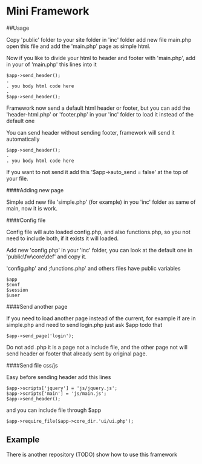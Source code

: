Mini Framework
==============

##Usage

Copy 'public' folder to your site folder in 'inc' folder add new file main.php open this file and add the 'main.php' page as simple html.

Now if you like to divide your html to header and footer with 'main.php', add in your of 'main.php' this lines into it

    $app->send_header();
    .
    . you body html code here
    .
    $app->send_header();

Framework now send a default html header or footer, but you can add the 'header-html.php' or 'footer.php' in your 'inc' folder to load it instead of the default one

You can send header without sending footer, framework will send it automatically

    $app->send_header();
    .
    . you body html code here

If you want to not send it add this '$app->auto_send = false' at the top of your file.

####Adding new page

Simple add new file 'simple.php' (for example) in you 'inc' folder as same of main, now it is work.

####Config file

Config file will auto loaded config.php, and also functions.php, so you not need to include both, if it exists it will loaded.

Add new 'config.php' in your 'inc' folder, you can look at the default one in 'public\fw\core\def' and copy it.

'config.php' and ;functions.php' and others files have public variables

    $app
    $conf
    $session
    $user

####Send another page

If you need to load another page instead of the current, for example if are in simple.php and need to send login.php just ask $app todo that

    $app->send_page('login');

Do not add .php it is a page not a include file, and the other page not will send header or footer that already sent by original page.

####Send file css/js

Easy before sending header add this lines

    $app->scripts['jquery'] = 'js/jquery.js';
    $app->scripts['main'] = 'js/main.js';
    $app->send_header();

and you can include file through $app

    $app->require_file($app->core_dir.'ui/ui.php');


Example
-------

There is another repository (TODO) show how to use this framework
